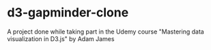 # d3-gapminder-clone
A project done while taking part in the Udemy course "Mastering data visualization in D3.js" by Adam James
